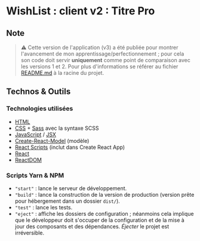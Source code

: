 # WishList : client v2 : Titre Pro

## Note

> ⚠️ Cette version de l'application (v3) a été publiée pour montrer l'avancement de mon apprentissage/perfectionnement ; pour cela son code doit servir **uniquement** comme point de comparaison avec les versions 1 et 2. Pour plus d'informations se référer au fichier [README.md](../README.md) à la racine du projet.

## Technos & Outils

### Technologies utilisées

- [HTML](https://www.w3.org/html/)
- [CSS](https://www.w3.org/Style/CSS/) + [Sass](https://sass-lang.com/) avec la syntaxe SCSS
- [JavaScript](https://developer.mozilla.org/fr/docs/Web/JavaScript) / [JSX](https://fr.reactjs.org/docs/introducing-jsx.html)
- [Create-React-Model](https://create-react-app.dev/) (modèle)
- [React Scripts](https://www.npmjs.com/package/react-scripts) (inclut dans Create React App)
- [React](https://reactjs.org/)
- [ReactDOM](https://fr.reactjs.org/docs/react-dom.html)

### Scripts Yarn & NPM

- `"start"` : lance le serveur de développement.
- `"build"` : lance la construction de la version de production (version prête pour hébergement dans un dossier `dist/`).
- `"test"` : lance les tests.
- `"eject"` : affiche les dossiers de configuration ; néanmoins cela implique que le développeur doit s'occuper de la configuration et de la mise à jour des composants et des dépendances. _Éjecter_ le projet est irréversible.
